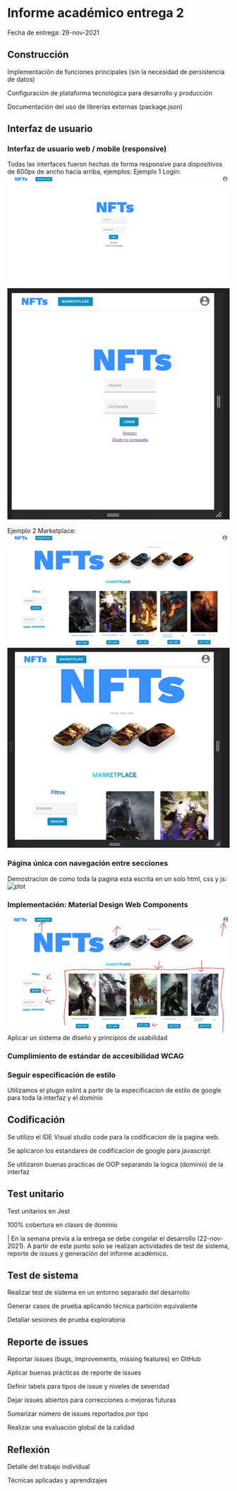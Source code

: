 # Informe académico entrega 2
Fecha de entrega: 29-nov-2021

## Construcción

Implementación de funciones principales (sin la necesidad de persistencia de datos)

Configuración de plataforma tecnológica para desarrollo y producción

Documentación del uso de librerías externas (package.json)

## Interfaz de usuario

### Interfaz de usuario web / mobile (responsive)
Todas las interfaces fueron hechas de forma responsive para dispositivos de 600px de ancho hacia arriba, ejemplos:
Ejemplo 1 Login:
![plot](./imagenes/NFT%20Login.png)
![plot](./imagenes/NFT%20Login%20chico.png)

Ejemplo 2 Marketplace:
![plot](./imagenes/NFT%20Marketplace.png)
![plot](./imagenes/NFT%20Marketplace%20chico.png)


### Página única con navegación entre secciones
Demostracion de como toda la pagina esta escrita en un solo html, css y js:
![plot](./imagenes/Pantallas.gif)

### Implementación: Material Design Web Components
![plot](./imagenes/ejemplos%20material.png)
Aplicar un sistema de diseño y principios de usabilidad

### Cumplimiento de estándar de accesibilidad WCAG

### Seguir especificación de estilo
Utilizamos el plugin eslint a partir de la especificacion de estilo de google para toda la interfaz y el dominio

## Codificación
Se utilizo el IDE Visual studio code para la codificacion de la pagina web.

Se aplicaron los estandares de codificacion de google para javascript

Se utilizaron buenas practicas de OOP separando la logica (dominio) de la interfaz

## Test unitario

Test unitarios en Jest

100% cobertura en clases de dominio


| En la semana previa a la entrega se debe congelar el desarrollo (22-nov-2021).
A partir de este punto solo se realizan actividades de test de sistema, reporte de issues y generación del informe académico.

## Test de sistema

Realizar test de sistema en un entorno separado del desarrollo

Generar casos de prueba aplicando técnica partición equivalente

Detallar sesiones de prueba exploratoria

## Reporte de issues

Reportar issues (bugs, improvements, missing features) en GitHub 

Aplicar buenas prácticas de reporte de issues

Definir labels para tipos de issue y niveles de severidad

Dejar issues abiertos para correcciones o mejoras futuras

Sumarizar número de issues reportados por tipo

Realizar una evaluación global de la calidad

## Reflexión

Detalle del trabajo individual

Técnicas aplicadas y aprendizajes
